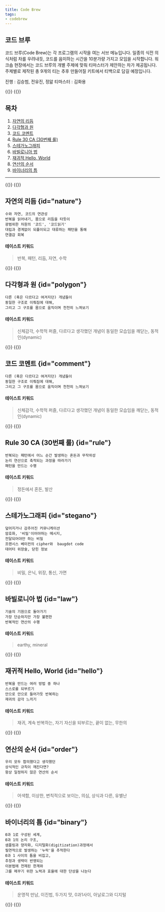 ```yaml
---
title: Code Brew
tags:
- codebrew
---
```


## 코드 브루
코드 브루(Code Brew)는 각 프로그램의 시작을 여는 서브 메뉴입니다. 
일종의 식전 의식처럼 차를 우려내듯, 코드를 음미하는 시간을 10분가량 가지고 모임을 시작합니다. 
워크숍 현장에서는 코드 브루의 개별 주제에 맞춰 티마스터가 제안하는 차가 제공됩니다. 
주제별로 제작된 총 9개의 티는 추후 만들어질 키트에서 티백으로 담길 예정입니다.

진행 : 김승범, 전유진, 정앎
티마스터 : 김화용 

{{<break>}}
{{<break>}}

## 목차
1. [자연의 리듬](#nature)
2. [다각형과 원](#polygon)
3. [코드 코멘트](#comment)  
4. [Rule 30 CA (30번째 룰)](#rule)  
5. [스테가노그래피](#stegano)  
6. [바빌로니아 법](#law)  
7. [재귀적 Hello, World](#hello)  
8. [연산의 순서](#order)  
9. [바이너리의 틈](#binary)  

- - -
{{<break>}}
{{<break>}}

## 자연의 리듬 {id="nature"}

    수와 자연, 코드의 연관성  
    반복을 읽어내기, 몸으로 리듬을 타듯이  
    광범위한 차원의 '코드', '코드읽기' 
    대립과 경계없이 되풀이되고 대류하는 패턴을 통해 
    연결감 회복   

#### 테이스트 키워드  
> 반복, 패턴, 리듬, 자연, 수학 

{{<break>}}
{{<break>}}

## 다각형과 원 {id="polygon"}

    다른 (혹은 다르다고 여겨지던) 개념들이 
    동일한 구조로 이뤄짐에 대해, 
    그리고 그 구조를 몸으로 움직이며 천천히 느껴보기   

#### 테이스트 키워드  
> 신체감각, 수학적 퍼즐, 다르다고 생각했던 개념이 동일한 모습임을 깨닫는, 동적인(dynamic)


{{<break>}}
{{<break>}}

## 코드 코멘트 {id="comment"}

    다른 (혹은 다르다고 여겨지던) 개념들이 
    동일한 구조로 이뤄짐에 대해, 
    그리고 그 구조를 몸으로 움직이며 천천히 느껴보기   

#### 테이스트 키워드  
> 신체감각, 수학적 퍼즐, 다르다고 생각했던 개념이 동일한 모습임을 깨닫는, 동적인(dynamic)



{{<break>}}
{{<break>}}

## Rule 30 CA (30번째 룰) {id="rule"}

    반복되는 패턴에서 어느 순간 발생하는 혼돈과 무작위성 
    논리 연산으로 축적되는 과정을 따라가기 
    패턴을 만드는 수행  

#### 테이스트 키워드  
> 정돈에서 혼돈, 발산


{{<break>}}
{{<break>}}

## 스테가노그래피 {id="stegano"}

    덮어지거나 감추어진 커뮤니케이션 
    암호화, '비밀'이어야하는 메시지, 
    전달되어야만 하는 비밀 
    프랜시스 베이컨의 cipher와  baugdot code
    데어터 위장술, 닫힌 정보 

#### 테이스트 키워드  
> 비밀, 은닉, 위장, 통신, 가면 



{{<break>}}
{{<break>}}

## 바빌로니아 법 {id="law"}

    기술의 기원으로 돌아가기 
    가장 단순하지만 가장 불편한 
    반복적인 연산의 수행  

#### 테이스트 키워드  
> earthy, mineral 


{{<break>}}
{{<break>}}

## 재귀적 Hello, World {id="hello"}

    반복을 만드는 여러 방법 중 하나
    스스로를 되부르기 
    안으로 안으로 들어가듯 반복하는 
    재귀의 감각 느끼기  

#### 테이스트 키워드  
> 재귀, 계속 반복하는, 자기 자신을 되부르는, 끝이 없는, 무한의 



{{<break>}}
{{<break>}}

## 연산의 순서 {id="order"}

    우리 모두 합의했다고 생각했던 
    상식적인 규칙이 깨진다면? 
    항상 일정하지 않은 연산의 순서   

#### 테이스트 키워드  
> 어색함, 이상한, 변칙적으로 보이는, 의심, 상식과 다른, 유별난 


{{<break>}}
{{<break>}}

## 바이너리의 틈 {id="binary"}

    0과 1로 구성된 세계, 
    0과 1의 논리 구조, 
    샘플링과 양자화, 디지털화(digitization)과정에서 
    필연적으로 발생하는 '누락'을 추적한다 
    0과 1 사이의 틈을 비집고, 
    추정과 생략이 반영되는 
    이분법에 전제된 한계와 
    그를 메꾸기 위한 노력과 효율에 대한 단상을 나눈다  

#### 테이스트 키워드  
> 운명적 만남, 이진법, 두가지 맛, 0과1사이, 아날로그와 디지털


{{<break>}}
{{<break>}}
